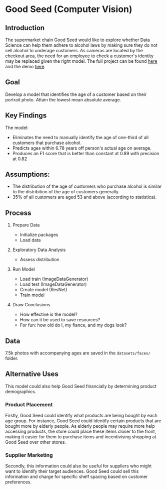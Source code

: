 # Good Seed (Computer Vision)

## Introduction

The supermarket chain Good Seed would like to explore whether Data Science can help them adhere to alcohol laws by making sure they do not sell alcohol to underage customers. As cameras are located by the checkout area, the need for an employee to check a customer's identity may be replaced given the right model. The full project can be found [here](good-seed.ipynb) and the demo [here](https://www.loom.com/share/b8ee33e35b7b4631b91a3566a20c7e4c).

## Goal

Develop a model that identifies the age of a customer based on their portrait photo. Attain the lowest mean absolute average. 

## Key Findings

The model:

- Eliminates the need to manually identify the age of one-third of all customers that purchase alcohol.
- Predicts ages within 6.78 years off person's actual age on average.
- Produces an F1 score that is better than constant at 0.89 with precision at 0.82


## Assumptions: 
- The distribution of the age of customers who purchase alcohol is similar to the distribition of the age of customers generally.
- 35% of all customers are aged 53 and above (according to statistica).

## Process

1. Prepare Data
    - Initialize packages
    - Load data
    
2. Exploratory Data Analysis
    - Assess distribution

3. Run Model
    - Load train (ImageDataGenerator)
    - Load test (ImageDataGenerator)
    - Create model (ResNet)
    - Train model

4. Draw Conclusions
    - How effective is the model?
    - How can it be used to save resources?
    - For fun: how old do I, my fiance, and my dogs look? 


## Data

7.5k photos with accompanying ages are saved in the `datasets/faces/` folder.


## Alternative Uses

This model could also help Good Seed financially by determining product demographics.

### Product Placement

Firstly, Good Seed could identify what products are being bought by each age group. For instance, Good Seed could identify certain products that are bought more by elderly people. As elderly people may require more help accessing products, the store could place these items closer to the front, making it easier for them to purchase items and incentivising shopping at Good Seed over other stores. 

### Supplier Marketing
Secondly, this information could also be useful for suppliers who might want to identify their target audiences. Good Seed could sell this information and charge for specific shelf spacing based on customer preferences.